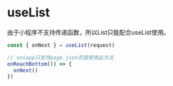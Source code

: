 # useList
由于小程序不支持传递函数，所以List只能配合useList使用。

```js
const { onNext } = useList(request)

// uniapp只支持page.json页面使用此方法
onReachBottom(() => {
  onNext()
})
```
